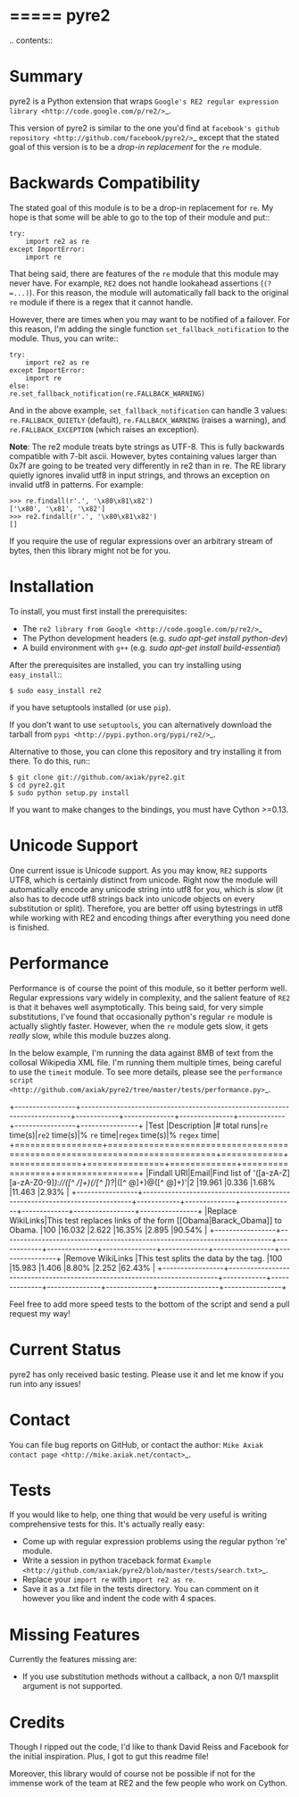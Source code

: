 =====
pyre2
=====

.. contents::

Summary
=======

pyre2 is a Python extension that wraps
`Google's RE2 regular expression library
<http://code.google.com/p/re2/>`_.

This version of pyre2 is similar to the one you'd
find at `facebook's github repository <http://github.com/facebook/pyre2/>`_
except that the stated goal of this version is to be a *drop-in replacement* for
the ``re`` module.

Backwards Compatibility
=======================

The stated goal of this module is to be a drop-in replacement for ``re``. 
My hope is that some will be able to go to the top of their module and put::

    try:
        import re2 as re
    except ImportError:
        import re

That being said, there are features of the ``re`` module that this module may
never have. For example, ``RE2`` does not handle lookahead assertions (``(?=...)``).
For this reason, the module will automatically fall back to the original ``re`` module
if there is a regex that it cannot handle.

However, there are times when you may want to be notified of a failover. For this reason,
I'm adding the single function ``set_fallback_notification`` to the module.
Thus, you can write::

    try:
        import re2 as re
    except ImportError:
        import re
    else:
	re.set_fallback_notification(re.FALLBACK_WARNING)

And in the above example, ``set_fallback_notification`` can handle 3 values:
``re.FALLBACK_QUIETLY`` (default), ``re.FALLBACK_WARNING`` (raises a warning), and
``re.FALLBACK_EXCEPTION`` (which raises an exception).

**Note**: The re2 module treats byte strings as UTF-8. This is fully backwards compatible with 7-bit ascii.
However, bytes containing values larger than 0x7f are going to be treated very differently in re2 than in re.
The RE library quietly ignores invalid utf8 in input strings, and throws an exception on invalid utf8 in patterns.
For example:

    >>> re.findall(r'.', '\x80\x81\x82')
    ['\x80', '\x81', '\x82']
    >>> re2.findall(r'.', '\x80\x81\x82')
    []

If you require the use of regular expressions over an arbitrary stream of bytes, then this library might not be for you.

Installation
============

To install, you must first install the prerequisites:

* The `re2 library from Google <http://code.google.com/p/re2/>`_
* The Python development headers (e.g. *sudo apt-get install python-dev*)
* A build environment with ``g++`` (e.g. *sudo apt-get install build-essential*)

After the prerequisites are installed, you can try installing using ``easy_install``::

    $ sudo easy_install re2

if you have setuptools installed (or use ``pip``).

If you don't want to use ``setuptools``, you can alternatively download the tarball from `pypi <http://pypi.python.org/pypi/re2/>`_.

Alternative to those, you can clone this repository and try installing it from there. To do this, run::

    $ git clone git://github.com/axiak/pyre2.git
    $ cd pyre2.git
    $ sudo python setup.py install

If you want to make changes to the bindings, you must have Cython >=0.13.

Unicode Support
===============

One current issue is Unicode support. As you may know, ``RE2`` supports UTF8,
which is certainly distinct from unicode. Right now the module will automatically
encode any unicode string into utf8 for you, which is *slow* (it also has to
decode utf8 strings back into unicode objects on every substitution or split).
Therefore, you are better off using bytestrings in utf8 while working with RE2
and encoding things after everything you need done is finished.

Performance
===========

Performance is of course the point of this module, so it better perform well.
Regular expressions vary widely in complexity, and the salient feature of ``RE2`` is
that it behaves well asymptotically. This being said, for very simple substitutions,
I've found that occasionally python's regular ``re`` module is actually slightly faster.
However, when the ``re`` module gets slow, it gets *really* slow, while this module
buzzes along.

In the below example, I'm running the data against 8MB of text from the collosal Wikipedia
XML file. I'm running them multiple times, being careful to use the ``timeit`` module.
To see more details, please see the `performance script <http://github.com/axiak/pyre2/tree/master/tests/performance.py>`_.

+-----------------+---------------------------------------------------------------------------+------------+--------------+---------------+-------------+-----------------+----------------+
|Test             |Description                                                                |# total runs|``re`` time(s)|``re2`` time(s)|% ``re`` time|``regex`` time(s)|% ``regex`` time|
+=================+===========================================================================+============+==============+===============+=============+=================+================+
|Findall URI|Email|Find list of '([a-zA-Z][a-zA-Z0-9]*)://([^ /]+)(/[^ ]*)?|([^ @]+)@([^ @]+)'|2           |19.961        |0.336          |1.68%        |11.463           |2.93%           |
+-----------------+---------------------------------------------------------------------------+------------+--------------+---------------+-------------+-----------------+----------------+
|Replace WikiLinks|This test replaces links of the form [[Obama|Barack_Obama]] to Obama.      |100         |16.032        |2.622          |16.35%       |2.895            |90.54%          |
+-----------------+---------------------------------------------------------------------------+------------+--------------+---------------+-------------+-----------------+----------------+
|Remove WikiLinks |This test splits the data by the <page> tag.                               |100         |15.983        |1.406          |8.80%        |2.252            |62.43%          |
+-----------------+---------------------------------------------------------------------------+------------+--------------+---------------+-------------+-----------------+----------------+

Feel free to add more speed tests to the bottom of the script and send a pull request my way!

Current Status
==============

pyre2 has only received basic testing. Please use it
and let me know if you run into any issues!

Contact
=======

You can file bug reports on GitHub, or contact the author:
`Mike Axiak  contact page <http://mike.axiak.net/contact>`_.

Tests
=====

If you would like to help, one thing that would be very useful
is writing comprehensive tests for this. It's actually really easy:

* Come up with regular expression problems using the regular python 're' module.
* Write a session in python traceback format `Example <http://github.com/axiak/pyre2/blob/master/tests/search.txt>`_.
* Replace your ``import re`` with ``import re2 as re``.
* Save it as a .txt file in the tests directory. You can comment on it however you like and indent the code with 4 spaces.

Missing Features
================

Currently the features missing are:

* If you use substitution methods without a callback, a non 0/1 maxsplit argument is not supported.


Credits
=======

Though I ripped out the code, I'd like to thank David Reiss
and Facebook for the initial inspiration. Plus, I got to
gut this readme file!

Moreover, this library would of course not be possible if not for
the immense work of the team at RE2 and the few people who work
on Cython.
